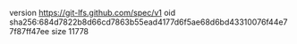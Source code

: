 version https://git-lfs.github.com/spec/v1
oid sha256:684d7822b8d66cd7863b55ead4177d6f5ae68d6bd43310076f44e77f87ff47ee
size 11778
